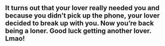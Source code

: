 ## It turns out that your lover really needed you and because you didn’t pick up the phone, your lover decided to break up with you. Now you’re back being a loner. Good luck getting another lover. Lmao!